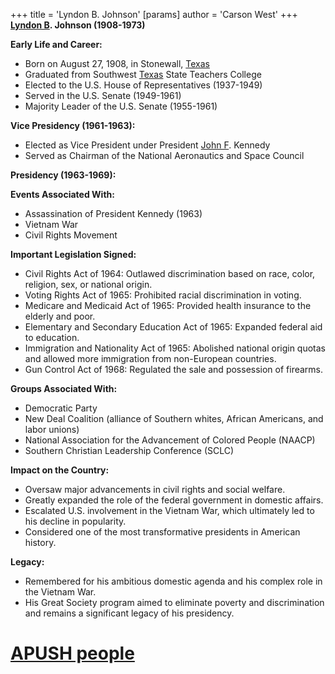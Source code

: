+++
 title = 'Lyndon B. Johnson'
[params]
	author = 'Carson West'
+++
**[Lyndon B](./../lyndon-b/). Johnson (1908-1973)**

**Early Life and Career:**

* Born on August 27, 1908, in Stonewall, [Texas](./../texas/)
* Graduated from Southwest [Texas](./../texas/) State Teachers College
* Elected to the U.S. House of Representatives (1937-1949)
* Served in the U.S. Senate (1949-1961)
* Majority Leader of the U.S. Senate (1955-1961)

**Vice Presidency (1961-1963):**

* Elected as Vice President under President [John F](./../john-f/). Kennedy
* Served as Chairman of the National Aeronautics and Space Council

**Presidency (1963-1969):**

**Events Associated With:**

* Assassination of President Kennedy (1963)
* Vietnam War
* Civil Rights Movement

**Important Legislation Signed:**

* Civil Rights Act of 1964: Outlawed discrimination based on race, color, religion, sex, or national origin.
* Voting Rights Act of 1965: Prohibited racial discrimination in voting.
* Medicare and Medicaid Act of 1965: Provided health insurance to the elderly and poor.
* Elementary and Secondary Education Act of 1965: Expanded federal aid to education.
* Immigration and Nationality Act of 1965: Abolished national origin quotas and allowed more immigration from non-European countries.
* Gun Control Act of 1968: Regulated the sale and possession of firearms.

**Groups Associated With:**

* Democratic Party
* New Deal Coalition (alliance of Southern whites, African Americans, and labor unions)
* National Association for the Advancement of Colored People (NAACP)
* Southern Christian Leadership Conference (SCLC)

**Impact on the Country:**

* Oversaw major advancements in civil rights and social welfare.
* Greatly expanded the role of the federal government in domestic affairs.
* Escalated U.S. involvement in the Vietnam War, which ultimately led to his decline in popularity.
* Considered one of the most transformative presidents in American history.

**Legacy:**

* Remembered for his ambitious domestic agenda and his complex role in the Vietnam War.
* His Great Society program aimed to eliminate poverty and discrimination and remains a significant legacy of his presidency.
# [APUSH people](./../apush-people/)